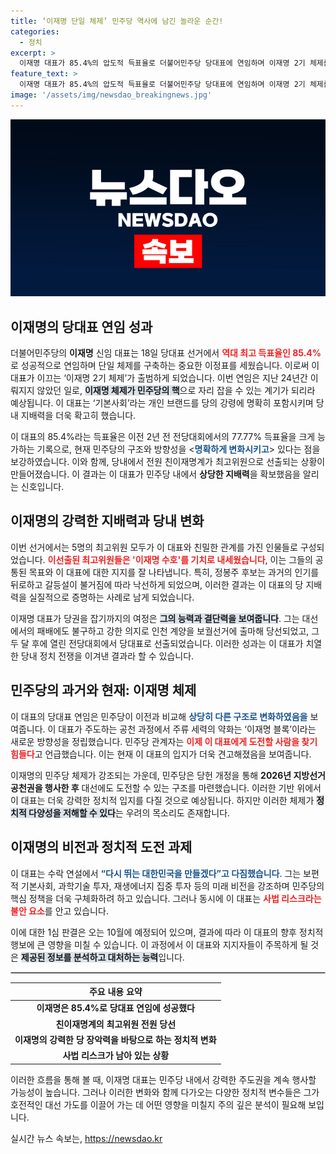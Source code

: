 ```yaml
---
title: ‘이재명 단일 체제’ 민주당 역사에 남긴 놀라운 순간!
categories:
  - 정치
excerpt: >
  이재명 대표가 85.4%의 압도적 득표율로 더불어민주당 당대표에 연임하며 이재명 2기 체제를 출범시켰다. 민주당 역사상 최초의 단일 체제로 강력한 당장악력을 자랑하는 이재명, 그가 제시한 미래 비전은? 클릭하여 더 알아보세요!
feature_text: >
  이재명 대표가 85.4%의 압도적 득표율로 더불어민주당 당대표에 연임하며 이재명 2기 체제를 출범시켰다. 민주당 역사상 최초의 단일 체제로 강력한 당장악력을 자랑하는 이재명, 그가 제시한 미래 비전은? 클릭하여 더 알아보세요!
image: '/assets/img/newsdao_breakingnews.jpg'
---
```


<p><img src="/assets/img/newsdao_breakingnews.jpg" alt="koreaapp 속보" /></p>

<h2 data-ke-size="size26">이재명의 당대표 연임 성과</h2>

<p data-ke-size="size16">더불어민주당의 <b>이재명</b> 신임 대표는 18일 당대표 선거에서 <b><span style="color: #ee2323;">역대 최고 득표율인 85.4%</span></b>로 성공적으로 연임하며 단일 체제를 구축하는 중요한 이정표를 세웠습니다. 이로써 이 대표가 이끄는 ‘이재명 2기 체제’가 출범하게 되었습니다. 이번 연임은 지난 24년간 이뤄지지 않았던 일로, <b><span style="background-color: #21538527;">이재명 체제가 민주당의 핵</span></b>으로 자리 잡을 수 있는 계기가 되리라 예상됩니다. 이 대표는 ‘기본사회’라는 개인 브랜드를 당의 강령에 명확히 포함시키며 당내 지배력을 더욱 확고히 했습니다.</p>

<p data-ke-size="size16">이 대표의 85.4%라는 득표율은 이전 2년 전 전당대회에서의 77.77% 득표율을 크게 능가하는 기록으로, 현재 민주당의 구조와 방향성을 <<b><span style="color: #1a5490;">명확하게 변화시키고</span></b>> 있다는 점을 보강하였습니다. 이와 함께, 당내에서 전원 친이재명계가 최고위원으로 선출되는 상황이 만들어졌습니다. 이 결과는 이 대표가 민주당 내에서 <b>상당한 지배력</b>을 확보했음을 알리는 신호입니다.</p>

<h2 data-ke-size="size26">이재명의 강력한 지배력과 당내 변화</h2>

<p data-ke-size="size16">이번 선거에서는 5명의 최고위원 모두가 이 대표와 친밀한 관계를 가진 인물들로 구성되었습니다. <b><span style="color: #ee2323;">이선출된 최고위원들은 '이재명 수호'를 기치로 내세웠습니다</span></b>, 이는 그들의 공통된 목표와 이 대표에 대한 지지를 잘 나타냅니다. 특히, 정봉주 후보는 과거의 인기를 뒤로하고 갈등설이 불거짐에 따라 낙선하게 되었으며, 이러한 결과는 이 대표의 당 지배력을 실질적으로 증명하는 사례로 남게 되었습니다.</p>

<p data-ke-size="size16">이재명 대표가 당권을 잡기까지의 여정은 <b><span style="background-color: #21538527;">그의 능력과 결단력을 보여줍니다</span></b>. 그는 대선에서의 패배에도 불구하고 강한 의지로 인천 계양을 보궐선거에 출마해 당선되었고, 그 두 달 후에 열린 전당대회에서 당대표로 선출되었습니다. 이러한 성과는 이 대표가 치열한 당내 정치 전쟁을 이겨낸 결과라 할 수 있습니다.</p>

<h2 data-ke-size="size26">민주당의 과거와 현재: 이재명 체제</h2>

<p data-ke-size="size16">이 대표의 당대표 연임은 민주당이 이전과 비교해 <b><span style="color: #1a5490;">상당히 다른 구조로 변화하였음을</span></b> 보여줍니다. 이 대표가 주도하는 공천 과정에서 주류 세력의 약화는 ‘이재명 블록’이라는 새로운 방향성을 정립했습니다. 민주당 관계자는 <b><span style="color: #ee2323;">이제 이 대표에게 도전할 사람을 찾기 힘들다</span></b>고 언급했습니다. 이는 현재 이 대표의 입지가 더욱 견고해졌음을 보여줍니다.</p>

<p data-ke-size="size16">이재명의 민주당 체제가 강조되는 가운데, 민주당은 당헌 개정을 통해 <b>2026년 지방선거 공천권을 행사한 후</b> 대선에도 도전할 수 있는 구조를 마련했습니다. 이러한 기반 위에서 이 대표는 더욱 강력한 정치적 입지를 다질 것으로 예상됩니다. 하지만 이러한 체제가 <b><span style="background-color: #21538527;">정치적 다양성을 저해할 수 있다</span></b>는 우려의 목소리도 존재합니다.</p>

<h2 data-ke-size="size26">이재명의 비전과 정치적 도전 과제</h2>

<p data-ke-size="size16">이 대표는 수락 연설에서 <b><span style="color: #1a5490;">“다시 뛰는 대한민국을 만들겠다”고 다짐했습니다</span></b>. 그는 보편적 기본사회, 과학기술 투자, 재생에너지 집중 투자 등의 미래 비전을 강조하며 민주당의 핵심 정책을 더욱 구체화하려 하고 있습니다. 그러나 동시에 이 대표는 <b><span style="color: #ee2323;">사법 리스크라는 불안 요소</span></b>를 안고 있습니다.</p>

<p data-ke-size="size16">이에 대한 1심 판결은 오는 10월에 예정되어 있으며, 결과에 따라 이 대표의 향후 정치적 행보에 큰 영향을 미칠 수 있습니다. 이 과정에서 이 대표와 지지자들이 주목하게 될 것은 <b><span style="background-color: #21538527;">제공된 정보를 분석하고 대처하는 능력</span></b>입니다.</p>

<hr style="border: 1px solid #ccc;">

<table style="width: 100%; border-collapse: collapse;">
<thead>
<tr>
<th style="text-align: center; height: 17px;"><b>주요 내용 요약</b></th>
</tr>
</thead>
<tbody>
<tr>
<td style="text-align: center; height: 17px;"><b>이재명은 85.4%로 당대표 연임에 성공했다</b></td>
</tr>
<tr>
<td style="text-align: center; height: 17px;"><b>친이재명계의 최고위원 전원 당선</b></td>
</tr>
<tr>
<td style="text-align: center; height: 17px;"><b>이재명의 강력한 당 장악력을 바탕으로 하는 정치적 변화</b></td>
</tr>
<tr>
<td style="text-align: center; height: 17px;"><b>사법 리스크가 남아 있는 상황</b></td>
</tr>
</tbody>
</table>

<p data-ke-size="size16">이러한 흐름을 통해 볼 때, 이재명 대표는 민주당 내에서 강력한 주도권을 계속 행사할 가능성이 높습니다. 그러나 이러한 변화와 함께 다가오는 다양한 정치적 변수들은 그가 호전적인 대선 가도를 이끌어 가는 데 어떤 영향을 미칠지 주의 깊은 분석이 필요해 보입니다.</p>
실시간 뉴스 속보는, <a href="https://newsdao.kr" rel="dofollow">https://newsdao.kr</a>


